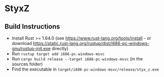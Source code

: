 # StyxZ

## Build Instructions
* Install Rust >= 1.64.0 (see https://www.rust-lang.org/tools/install - or  download https://static.rust-lang.org/rustup/dist/i686-pc-windows-gnu/rustup-init.exe directly)
* Run `rustup target add i686-pc-windows-msvc`
* Run `cargo build release --target i686-pc-windows-msvc` (in the sources folder)
* Find the executable in `target/i686-pc-windows-msvc/release/styx_z.exe`

